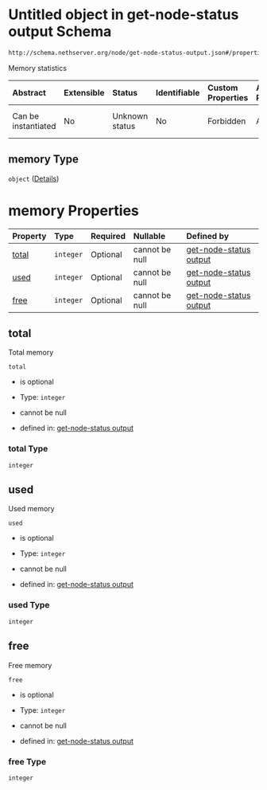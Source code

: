 # Untitled object in get-node-status output Schema

```txt
http://schema.nethserver.org/node/get-node-status-output.json#/properties/memory
```

Memory statistics

| Abstract            | Extensible | Status         | Identifiable | Custom Properties | Additional Properties | Access Restrictions | Defined In                                                                               |
| :------------------ | :--------- | :------------- | :----------- | :---------------- | :-------------------- | :------------------ | :--------------------------------------------------------------------------------------- |
| Can be instantiated | No         | Unknown status | No           | Forbidden         | Allowed               | none                | [get-node-status-output.json\*](node/get-node-status-output.json "open original schema") |

## memory Type

`object` ([Details](get-node-status-output-properties-memory.md))

# memory Properties

| Property        | Type      | Required | Nullable       | Defined by                                                                                                                                                                                 |
| :-------------- | :-------- | :------- | :------------- | :----------------------------------------------------------------------------------------------------------------------------------------------------------------------------------------- |
| [total](#total) | `integer` | Optional | cannot be null | [get-node-status output](get-node-status-output-properties-memory-properties-total.md "http://schema.nethserver.org/node/get-node-status-output.json#/properties/memory/properties/total") |
| [used](#used)   | `integer` | Optional | cannot be null | [get-node-status output](get-node-status-output-properties-memory-properties-used.md "http://schema.nethserver.org/node/get-node-status-output.json#/properties/memory/properties/used")   |
| [free](#free)   | `integer` | Optional | cannot be null | [get-node-status output](get-node-status-output-properties-memory-properties-free.md "http://schema.nethserver.org/node/get-node-status-output.json#/properties/memory/properties/free")   |

## total

Total memory

`total`

* is optional

* Type: `integer`

* cannot be null

* defined in: [get-node-status output](get-node-status-output-properties-memory-properties-total.md "http://schema.nethserver.org/node/get-node-status-output.json#/properties/memory/properties/total")

### total Type

`integer`

## used

Used memory

`used`

* is optional

* Type: `integer`

* cannot be null

* defined in: [get-node-status output](get-node-status-output-properties-memory-properties-used.md "http://schema.nethserver.org/node/get-node-status-output.json#/properties/memory/properties/used")

### used Type

`integer`

## free

Free memory

`free`

* is optional

* Type: `integer`

* cannot be null

* defined in: [get-node-status output](get-node-status-output-properties-memory-properties-free.md "http://schema.nethserver.org/node/get-node-status-output.json#/properties/memory/properties/free")

### free Type

`integer`
